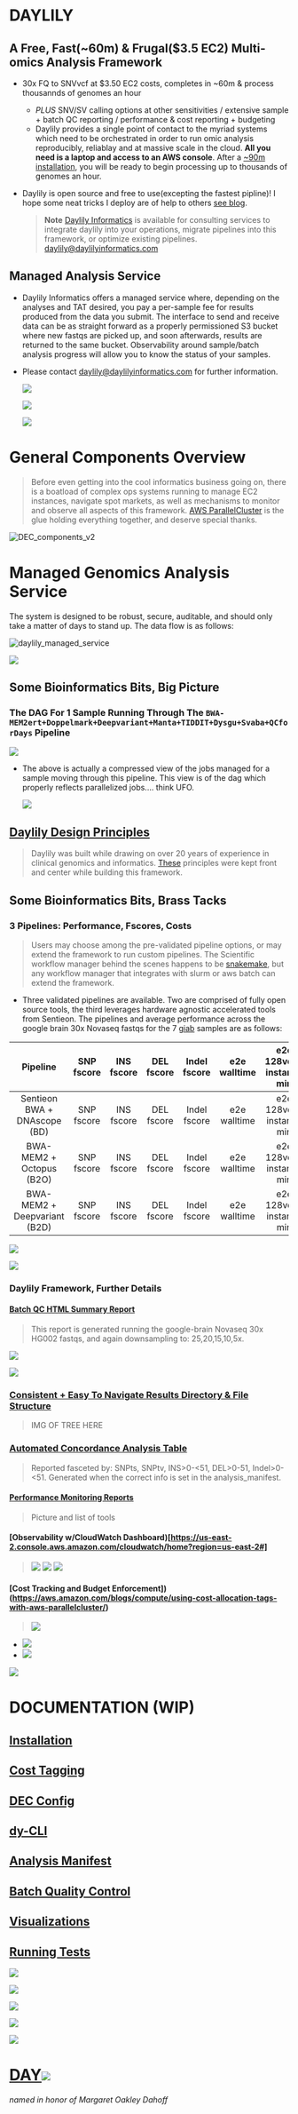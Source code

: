 # DAYLILY

## A Free, Fast(~60m) & Frugal($3.5 EC2) Multi-omics Analysis Framework 
- 30x FQ to SNVvcf at $3.50 EC2 costs, completes in ~60m & process thousannds of genomes an hour
  - _PLUS_ SNV/SV calling options at other sensitivities / extensive sample + batch QC reporting / performance & cost reporting + budgeting  
  - Daylily provides a single point of contact to the myriad systems which need to be orchestrated in order to run omic analysis reproducibly, reliablay and at massive scale in the cloud. **All you need is a laptop and access to an AWS console**. After a [~90m installation](docs/install/video_guide.md), you will be ready to begin processing up to thousands of genomes an hour. 

- Daylily is open source and free to use(excepting the fastest pipline)! I hope some neat tricks I deploy are of help to others [see blog](https://daylily-informatics.github.io/). 

  > **Note**
  > [Daylily Informatics](http://daylilyinformatics.com/) is available for consulting services to integrate daylily into your operations, migrate pipelines into this framework, or optimize existing pipelines. [daylily@daylilyinformatics.com](https://us21.list-manage.com/contact-form?u=434d42174af0051b1571c6dce&form_id=23d28c274008c0829e07aff8d5ea2e91)

## Managed Analysis Service
- Daylily Informatics offers a managed service where, depending on the analyses and TAT desired, you pay a per-sample fee for results produced from the data you submit.  The interface to send and receive data can be as straight forward as a properly permissioned S3 bucket where new fastqs are picked up, and soon afterwards, results are returned to the same bucket. Observability around sample/batch analysis progress will allow you to know the status of your samples. 
  
- Please contact [daylily@daylilyinformatics.com](https://us21.list-manage.com/contact-form?u=434d42174af0051b1571c6dce&form_id=23d28c274008c0829e07aff8d5ea2e91) for further information.

  <p valign="middle"><a href=http://www.workwithcolor.com/color-converter-01.htm?cp=ff8c00><img src="docs/images/0000002.png" valign="bottom" ></a></p>

  <p valign="middle"><a href=http://www.workwithcolor.com/color-converter-01.htm?cp=ff8c00><img src="docs/images/000000.png" valign="bottom" ></a></p>

  <p valign="middle"><img src="docs/images/000000.png" valign="bottom" ></p>

# General Components Overview

  > Before even getting into the cool informatics business going on, there is a boatload of complex ops systems running to manage EC2 instances, navigate spot markets, as well as mechanisms to monitor and observe all aspects of this framework. [AWS ParallelCluster](https://docs.aws.amazon.com/parallelcluster/latest/ug/what-is-aws-parallelcluster.html) is the glue holding everything together, and deserve special thanks.
  
![DEC_components_v2](https://user-images.githubusercontent.com/4713659/236144817-d9b26d68-f50b-423b-8e46-410b05911b12.png)

# Managed Genomics Analysis Service
The system is designed to be robust, secure, auditable, and should only take a matter of days to stand up. The data flow is as follows:


![daylily_managed_service](https://user-images.githubusercontent.com/4713659/236186668-6ea2ec81-9fe4-4549-8ed0-6fcbd4256dd4.png)


<p valign="middle"><img src="docs/images/000000.png" valign="bottom" ></p>

## Some Bioinformatics Bits, Big Picture

### The DAG For 1 Sample Running Through The `BWA-MEM2ert+Doppelmark+Deepvariant+Manta+TIDDIT+Dysgu+Svaba+QCforDays` Pipeline

   ![](docs/images/assets/ks_rg.png)
   
   - The above is actually a compressed view of the jobs managed for a sample moving through this pipeline. This view is of the dag which properly reflects parallelized jobs.... think UFO.
   
     ![](docs/images/assets/ks_dag.png)


## [Daylily Design Principles](docs/ops/design_principles.md)
  > Daylily was built while drawing on over 20 years of experience in clinical genomics and informatics. [These](docs/ops/design_principles.md) principles were kept front and center while building this framework.


## Some Bioinformatics Bits, Brass Tacks

### 3 Pipelines: Performance, Fscores, Costs
  >  Users may choose among the pre-validated pipeline options, or may extend the framework to run custom pipelines. The Scientific workflow manager behind the scenes happens to be [snakemake](), but any workflow manager that integrates with slurm or aws batch can extend the framework.

  - Three validated pipelines are available. Two are comprised of fully open source tools, the third leverages hardware agnostic accelerated tools from Sentieon. The pipelines and average performance across the google brain 30x Novaseq fastqs for the 7 [giab]() samples are as follows:
 
 
 | Pipeline |   SNP fscore  |  INS fscore |  DEL fscore | Indel fscore |  e2e walltime |  e2e 128vcpu instance min | Avg EC2 Cost |
 | :-------------: | :-------------: | :--------------: | :-------------: | :-------------: | :--------------: | :-------------: | :-------------: |
 |   Sentieon BWA + DNAscope (BD) |  SNP fscore | INS fscore | DEL fscore | Indel fscore | e2e walltime | e2e 128vcpu instance min | Avg EC2 Cost |
 |   BWA-MEM2 + Octopus (B2O) |  SNP fscore | INS fscore | DEL fscore | Indel fscore | e2e walltime | e2e 128vcpu instance min | Avg EC2 Cost |
 |   BWA-MEM2 + Deepvariant (B2D) |  SNP fscore | INS fscore | DEL fscore | Indel fscore | e2e walltime | e2e 128vcpu instance min | Avg EC2 Cost |




<p valign="middle"><a href=http://www.workwithcolor.com/color-converter-01.htm?cp=ff8c00><img src="docs/images/000000.png" valign="bottom" ></a></p\>

<p valign="middle"><img src="docs/images/000000.png" valign="bottom" ></p>



### Daylily Framework, Further Details

#### [Batch QC HTML Summary Report](http://daylilyinformatics.com:8081/components/daylily_qc_reports/reports/DAY_final_multiqc.html)
> This report is generated running the google-brain Novaseq 30x HG002 fastqs, and again downsampling to: 25,20,15,10,5x.     

![](docs/images/assets/day_qc_1.png)

![](docs/images/assets/day_qc_2.png)
    
    
### [Consistent + Easy To Navigate Results Directory & File Structure](/docs/ops/dir_and_file_scheme.md)
  > IMG OF TREE HERE

    
### [Automated Concordance Analysis Table](http://daylilyinformatics.com:8081/components/daylily_qc_reports/other_reports/giabhcr_concordance_mqc.tsv)
  > Reported fasceted by: SNPts, SNPtv, INS>0-<51, DEL>0-51, Indel>0-<51.
  > Generated when the correct info is set in the analysis_manifest.


#### [Performance Monitoring Reports]()
  > Picture and  list of tools

#### [Observability w/CloudWatch Dashboard)[https://us-east-2.console.aws.amazon.com/cloudwatch/home?region=us-east-2#]
  > ![](docs/images/assets/cloudwatch.png)
  > ![](/docs/images/assets.cloudwatch_2.png)
  > ![](/docs/images/assets.cloudwatch3.png)

#### [Cost Tracking and Budget Enforcement])(https://aws.amazon.com/blogs/compute/using-cost-allocation-tags-with-aws-parallelcluster/)
  > ![](https://d2908q01vomqb2.cloudfront.net/1b6453892473a467d07372d45eb05abc2031647a/2020/07/23/Billing-console-projects-grouping.png)
  - ![](docs/images/assets/costs1.png)
  - ![](docs/images/assets/costs2.png)
  
  
<p valign="middle"><a href=http://www.workwithcolor.com/color-converter-01.htm?cp=ff8c00><img src="docs/images/000000.png" valign="bottom" ></a></p>

# DOCUMENTATION (WIP)

## [Installation](docs/install/Install.md)

## [Cost Tagging](docs/ops/cost_tagging.md)

## [DEC Config](docs/ops/config.md)

## [dy-CLI](docs/ops/dycli.md)

## [Analysis Manifest](docs/ops/analysis_manifest.md)

## [Batch Quality Control](docs/ops/batch_quality_control.md)

## [Visualizations](docs/ops/visualizations.md)

## [Running Tests](docs/ops/tests.md)

<p valign="middle"><img src="docs/images/000000.png" valign="bottom" ></p>

<p valign="middle"><a href=http://www.workwithcolor.com/color-converter-01.htm?cp=ff8c00><img src="docs/images/000000.png" valign="bottom" ></a></p>

<p valign="middle"><img src="docs/images/000000.png" valign="bottom" ></p>



<p valign="middle"><a href=http://www.workwithcolor.com/color-converter-01.htm?cp=ff8c00><img src="docs/images/000000.png" valign="bottom" ></a></p>

<p valign="middle"><a href=http://www.workwithcolor.com/color-converter-01.htm?cp=ff8c00><img src="docs/images/0000002.png" valign="bottom" ></a></p>

# [DAY](https://en.wikipedia.org/wiki/Margaret_Oakley_Dayhoff)![](https://placehold.co/60x35/ff03f3/fcf2fb?text=LILLY)

_named in honor of Margaret Oakley Dahoff_
